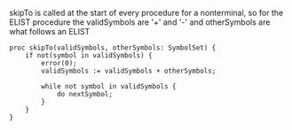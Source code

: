 skipTo is called at the start of every procedure for a nonterminal, so for the ELIST procedure the validSymbols are '+' and '-' and otherSymbols are what follows an ELIST

```
proc skipTo(validSymbols, otherSymbols: SymbolSet) {
    if not(symbol in validSymbols) {
	    error(0);
		validSymbols := validSymbols + otherSymbols;

		while not symbol in validSymbols {
		    do nextSymbol;
		}
	}
}
```
